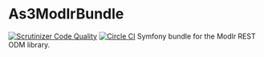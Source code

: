 # As3ModlrBundle
[![Scrutinizer Code Quality](https://scrutinizer-ci.com/g/as3io/As3ModlrBundle/badges/quality-score.png?b=master)](https://scrutinizer-ci.com/g/as3io/As3ModlrBundle/?branch=master) [![Circle CI](https://circleci.com/gh/as3io/As3ModlrBundle.svg?style=shield)](https://circleci.com/gh/as3io/modlr)
Symfony bundle for the Modlr REST ODM library.
